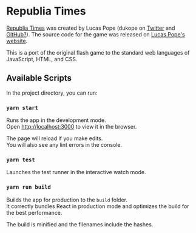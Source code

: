# Republia Times

[Republia Times](http://dukope.com/#trt) was created by Lucas Pope
(dukope on [Twitter](https://twitter.com/dukope)
and [GitHub?](https://github.com/dukope)).
The source code for the game was released on
[Lucas Pope's website](http://dukope.com/#trt).

This is a port of the original flash game to the standard web languages of
JavaScript, HTML, and CSS.

## Available Scripts

In the project directory, you can run:

### `yarn start`

Runs the app in the development mode.<br>
Open [http://localhost:3000](http://localhost:3000) to view it in the browser.

The page will reload if you make edits.<br>
You will also see any lint errors in the console.

### `yarn test`

Launches the test runner in the interactive watch mode.

### `yarn run build`

Builds the app for production to the `build` folder.<br>
It correctly bundles React in production mode
and optimizes the build for the best performance.

The build is minified and the filenames include the hashes.
